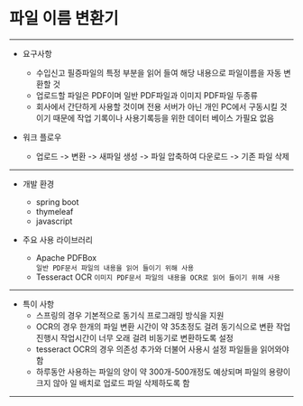 # 파일 이름 변환기

---
- 요구사항
    - 수입신고 필증파일의 특정 부분을 읽어 들여 해당 내용으로 파일이름을 자동 변환할 것
    - 업로드할 파일은 PDF이며 일반 PDF파일과 이미지 PDF파일 두종류
    - 회사에서 간단하게 사용할 것이며 전용 서버가 아닌 개인 PC에서 구동시킬 것이기 때문에 작업 기록이나 사용기록등을 위한 데이터 베이스
      가필요 없음
      
- 워크 플로우
    - 업로드 -> 변환 -> 새파일 생성 -> 파일 압축하여 다운로드 -> 기존 파일 삭제
---
- 개발 환경
    - spring boot
    - thymeleaf
    - javascript
    
- 주요 사용 라이브러리
    - Apache PDFBox  
    ```일반 PDF문서 파일의 내용을 읽어 들이기 위해 사용```
    - Tesseract OCR 
    ```이미지 PDF문서 파일의 내용을 OCR로 읽어 들이기 위해 사용```
---
- 특이 사항
    - 스프링의 경우 기본적으로 동기식 프로그래밍 방식을 지원
    - OCR의 경우 한개의 파일 변환 시간이 약 35초정도 걸려 동기식으로 변환 작업 진행시 작업시간이 
    너무 오래 걸려 비동기로 변환하도록 설정
    - tesseract OCR의 경우 의존성 추가와 더불어 사용시 설정 파일들을 읽어와야 함
    - 하루동안 사용하는 파일의 양이 약 300개-500개정도 예상되며 파일의 용량이 크지 않아 일 배치로 
    업로드 파일 삭제하도록 함
    
---


